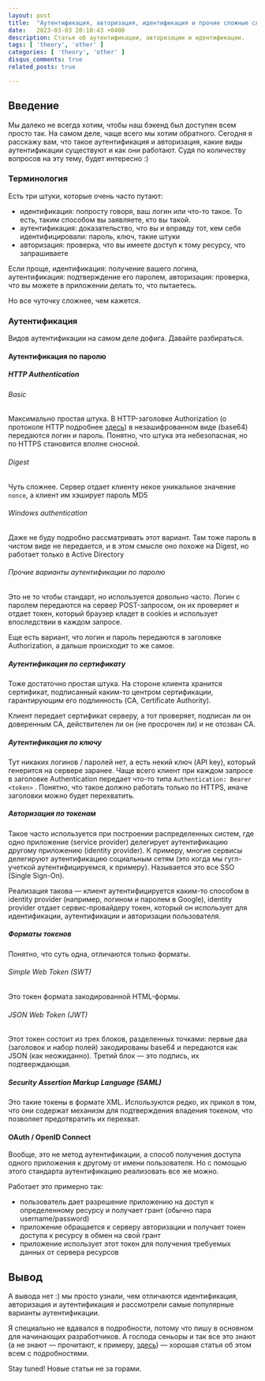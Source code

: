 ```yaml
---
layout: post
title:  "Аутентификация, авторизация, идентификация и прочие сложные слова"
date:   2023-03-03 20:10:43 +0400
description: Статья об аутентификации, авторизации и идентификации.
tags: [ 'theory', 'other' ]
categories: [ 'theory', 'other' ]
disqus_comments: true
related_posts: true

---
```


## Введение

Мы далеко не всегда хотим, чтобы наш бэкенд был доступен всем просто так. На самом деле, чаще всего мы хотим обратного.
Сегодня я расскажу вам, что такое аутентификация и авторизация, какие виды аутентификации существуют и как они работают.
Судя по количеству вопросов на эту тему, будет интересно :)

### Терминология

Есть три штуки, которые очень часто путают:

- идентификация: попросту говоря, ваш логин или что-то такое. То есть, таким способом вы заявляете, кто вы такой.
- аутентификация: доказательство, что вы и вправду тот, кем себя идентифицировали: пароль, ключ, такие штуки
- авторизация: проверка, что вы имеете доступ к тому ресурсу, что запрашиваете

Если проще, идентификация: получение вашего логина, аутентификация: подтверждение его паролем, авторизация: проверка, что вы можете в приложении делать то, что пытаетесь.

Но все чуточку сложнее, чем кажется.

### Аутентификация
Видов аутентификации на самом деле дофига. Давайте разбираться.

#### Аутентификация по паролю


##### HTTP Authentication

###### Basic

Максимально простая штука. В HTTP-заголовке Authorization (о протоколе HTTP подробнее [здесь](https://sptm.dev/2023/http-in-details/)) в незашифрованном виде (base64) передаются логин и пароль. Понятно, что штука эта небезопасная, но по HTTPS становится вполне сносной.

###### Digest

Чуть сложнее. Сервер отдает клиенту некое уникальное значение `nonce`, а клиент им хэширует пароль MD5

###### Windows authentication

Даже не буду подробно рассматривать этот вариант. Там тоже пароль в чистом виде не передается, и в этом смысле оно похоже на Digest, но работает только в Active Directory

###### Прочие варианты аутентификации по паролю

Это не то чтобы стандарт, но используется довольно часто.
Логин с паролем передаются на сервер POST-запросом, он их проверяет и отдает токен, который браузер кладет в cookies и использует впоследствии в каждом запросе.

Еще есть вариант, что логин и пароль передаются в заголовке Authorization, а дальше происходит то же самое.

##### Аутентификация по сертификату

Тоже достаточно простая штука. На стороне клиента хранится сертификат, подписанный каким-то центром сертификации, гарантирующим его подлинность (CA, Certificate Authority).

Клиент передает сертификат серверу, а тот проверяет, подписан ли он доверенным CA, действителен ли он (не просрочен ли) и не отозван CA.

##### Аутентификация по ключу

Тут никаких логинов / паролей нет, а есть некий ключ (API key), который генерится на сервере заранее. Чаще всего клиент при каждом запросе в заголовке Authentication передает что-то типа `Authentication: Bearer <token>` . Понятно, что такое должно работать только по HTTPS, иначе заголовки можно будет перехватить.

##### Авторизация по токенам

Такое часто используется при построении распределенных систем, где одно приложение (service provider) делегирует аутентификацию другому приложению (identity provider). К примеру, многие сервисы делегируют аутентификацию социальным сетям (это когда мы гугл-учеткой аутентифицируемся, к примеру).
Называется это все SSO (Single Sign-On).

Реализация такова — клиент аутентифицируется каким-то способом в identity provider (например, логином и паролем в Google), identity provider отдает сервис-провайдеру токен, который он использует для идентификации, аутентификации и авторизации пользователя.

##### Форматы токенов

Понятно, что суть одна, отличаются только форматы.

###### Simple Web Token (SWT)

Это токен формата закодированной HTML-формы.

###### JSON Web Token (JWT)

Этот токен состоит из трех блоков, разделенных точками: первые два (заголовок и набор полей) закодированы base64 и передаются как JSON (как неожиданно). Третий блок — это подпись, их подтверждающая.

##### Security Assertion Markup Language (SAML)

Это такие токены в формате XML. Используются редко, их прикол в том, что они содержат механизм для подтверждения владения токеном, что позволяет предотвратить их перехват.

#### OAuth / OpenID Connect

Вообще, это не метод аутентификации, а способ получения доступа одного приложения к другому от имени пользователя.
Но с помощью этого стандарта аутентификацию реализовать все же можно.

Работает это примерно так:

- пользователь дает разрешение приложению на доступ к определенному ресурсу и получает грант (обычно пара username/password)
- приложение обращается к серверу авторизации и получает токен доступа к ресурсу в обмен на свой грант
- приложение использует этот токен для получения требуемых данных от сервера ресурсов


## Вывод

А вывода нет :) мы просто узнали, чем отличаются идентификация, авторизация и аутентификация и рассмотрели самые популярные варианты аутентификации.

Я специально не вдавался в подробности, потому что пишу в основном для начинающих разработчиков. А господа сеньоры и так все это знают (а не знают — прочитают, к примеру, [здесь](https://habr.com/ru/company/dataart/blog/262817/)) — хорошая статья об этом всем с подробностями.

Stay tuned! Новые статьи не за горами.


